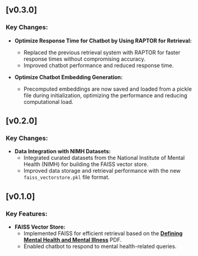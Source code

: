 ## [v0.3.0]

### Key Changes:
- **Optimize Response Time for Chatbot by Using RAPTOR for Retrieval:**
  - Replaced the previous retrieval system with RAPTOR for faster response times without compromising accuracy.
  - Improved chatbot performance and reduced response time.

- **Optimize Chatbot Embedding Generation:**
  - Precomputed embeddings are now saved and loaded from a pickle file during initialization, optimizing the performance and reducing computational load.


## [v0.2.0]

### Key Changes:
- **Data Integration with NIMH Datasets:**
  - Integrated curated datasets from the National Institute of Mental Health (NIMH) for building the FAISS vector store.
  - Improved data storage and retrieval performance with the new `faiss_vectorstore.pkl` file format.


## [v0.1.0]

### Key Features:
- **FAISS Vector Store:**
  - Implemented FAISS for efficient retrieval based on the **[Defining Mental Health and Mental Illness](https://www.researchgate.net/publication/328248529_Defining_mental_health_and_mental_illness)** PDF.
  - Enabled chatbot to respond to mental health-related queries.
